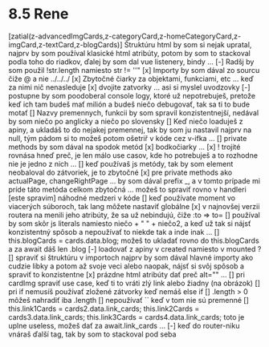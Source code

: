# 8.5 Rene
[zatial(z-advancedImgCards,z-categoryCard,z-homeCategoryCard,z-imgCard,z-textCard,z-blogCards)] Štruktúru html by som si nejak upratal, najprv by som používal klasické html atribúty, potom by som to stackoval podla toho do riadkov, ďalej by som dal vue listenery, bindy ...
[-] Radšj by som použil !str.length namiesto str != ''"
[x] Importy by som dával zo sourcu čiže @ a nie ../../../
[x] Zbytočné čiarky za objektami, funkciami, etc ... keď za nimi nič nenasleduje
[x] dvojite zatvorky ... asi si myslel uvodzovky
[-] postupne by som poodoberal console logy, ktoré už nepotrebuješ, pretože keď ich tam budeš mať milión a budeš niečo debugovať, tak sa ti to bude motať
[] Nazvy premennych, funkcii by som spravil konzistentnejší, nedával by som niečo po anglicky a niečo po slovensky
[] Keď niečo loaduješ z apiny, a ukladáš to do nejakej premennej, tak by som ju nastavil najprv na null, tým pádom si to možeš potom ošetriř v kóde cez v-ifka ...
[] private methods by som dával na spodok metód
[x] bodkočiarky ...
[x] ! trojité rovnása hneď preč, je len málo use casov, kde ho potrebuješ a to rozhodne nie je jedno z nich ...
[] keď používaš js metódy, tak by som element neobaloval do zátvoriek, je to zbytočné
[x] pre private methods ako actualPage, changeRightPage ... by som dával prefix _, a v tomto prípade mi príde táto metóda celkom zbytočná ... možeš to spraviť rovno v handleri
[este spravim] náhodné medzeri v kóde
[] keď používate moment vo viacerých súboroch, tak lang môžete nastaviť globálne
[x] v najnovšej verzii routera na menili jeho atribúty, že sa už nebindujú, čiže :to => to=
[] používal by som skôr js literals namiesto niečo + " " + niečo2, a keď už tak si nájsť konzistentný spôsob a nepoužívať to niekde tak a inde inak ...
[] this.blogCards = cards.data.blog; možeš to ukladať rovno do this.blogCards a za await dáš len .blog
[-] loadovať z apiny v created namiesto v mounted ?
[] spraviť si štruktúru v importoch najprv by som dával hlavné importy ako cudzie libky a potom až svoje veci alebo naopak, nájsť si svôj spôsob a spraviť to konzistentne
[x] prázdne html atribúty dať preč alt="" ...
[] pri cardImg spraviť use case, keď ti to vráti zlý link alebo žiadny (na obrázok)
[] pri if nemusíš používať zložené zátvorky keď nemáš else if
[] .length > 0 môžeš nahradiť iba .length
[] nepoužívať `` keď v tom nie sú premenné
[]        this.link1Cards = cards2.data.link_cards;
        this.link2Cards = cards3.data.link_cards;
        this.link3Cards = cards4.data.link_cards;
		toto je uplne useless, možeš dať za await.link_cards ...
[-] keď do router-niku vnáraš ďalší tag, tak by som to stackoval pod seba